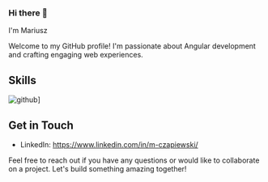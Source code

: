### Hi there 👋
I'm Mariusz

Welcome to my GitHub profile! I'm passionate about Angular development and crafting engaging web experiences.

## Skills

![github](https://img.shields.io/badge/GitHub-000000?style=for-the-badge&logo=GitHub&logoColor=white)]
## Get in Touch
- LinkedIn: https://www.linkedin.com/in/m-czapiewski/

Feel free to reach out if you have any questions or would like to collaborate on a project. Let's build something amazing together!

<!--
**W1NZ/W1NZ** is a ✨ _special_ ✨ repository because its `README.md` (this file) appears on your GitHub profile.

Here are some ideas to get you started:

- 🔭 I’m currently working on ...
- 🌱 I’m currently learning ...
- 👯 I’m looking to collaborate on ...
- 🤔 I’m looking for help with ...
- 💬 Ask me about ...
- 📫 How to reach me: ...
- 😄 Pronouns: ...
- ⚡ Fun fact: ...
-->
